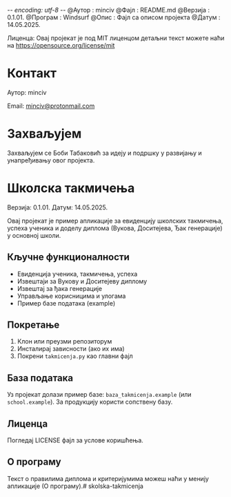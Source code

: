 -*- encoding: utf-8 -*-
@Аутор   : minciv
@Фајл     : README.md
@Верзија  : 0.1.01.
@Програм  : Windsurf
@Опис     : Фајл са описом пројекта
@Датум   : 14.05.2025.

Лиценца: Овај пројекат је под MIT лиценцом детаљни текст можете наћи на https://opensource.org/license/mit

# Контакт

Аутор: minciv

Email: minciv@protonmail.com

# Захваљујем

Захваљујем се Боби Табаковић за идеју и подршку у развијању и
унапређивању овог пројекта.

# Школска такмичења

Верзија: 0.1.01.
Датум: 14.05.2025.

Овај пројекат је пример апликације за евиденцију школских такмичења, успеха ученика и доделу диплома (Вукова, Доситејева, Ђак генерације) у основној школи.

## Кључне функционалности
- Евиденција ученика, такмичења, успеха
- Извештаји за Вукову и Доситејеву диплому
- Извештај за ђака генерације
- Управљање корисницима и улогама
- Пример базе података (example)

## Покретање

1. Клон или преузми репозиторум
2. Инсталирај зависности (ако их има)
3. Покрени `takmicenja.py` као главни фајл

## База података

Уз пројекат долази пример базе: `baza_takmicenja.example` (или `school.example`). За продукцију користи сопствену базу.

## Лиценца

Погледај LICENSE фајл за услове коришћења.

## О програму

Текст о правилима диплома и критеријумима можеш наћи у менију апликације (О програму).# skolska-takmicenja
